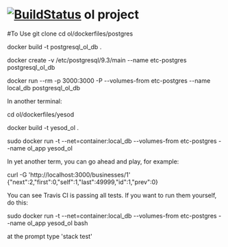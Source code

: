 [![BuildStatus](https://travis-ci.org/mlitchard/ol.svg?branch=master)](https://travis-ci.org/mlitchard/ol)
ol project
==========

#To Use
git clone
cd ol/dockerfiles/postgres

docker build -t postgresql_ol_db .

docker create -v /etc/postgresql/9.3/main --name etc-postgres postgresql_ol_db

docker run --rm -p 3000:3000 -P --volumes-from etc-postgres --name local_db postgresql_ol_db

In another terminal:

cd ol/dockerfiles/yesod

docker build -t yesod_ol .

sudo docker run -t --net=container:local_db --volumes-from etc-postgres --name ol_app yesod_ol

In yet another term, you can go ahead and play, for example:

curl -G 'http://localhost:3000/businesses/1'
{"next":2,"first":0,"self":1,"last":49999,"id":1,"prev":0}

You can see Travis CI is passing all tests. If you want to run them yourself, do this:

sudo docker run -t --net=container:local_db --volumes-from etc-postgres --name ol_app yesod_ol bash

at the prompt type
'stack test'



